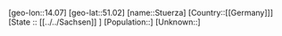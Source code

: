 ﻿---
location: [51.02,14.07]
type: City
tags:
- geo/City


SpocWebEntityId: 34640
isDeleted: false
confidential: public

---
[geo-lon::14.07]
[geo-lat::51.02]
[name::Stuerza]
[Country::[[Germany]]]
[State :: [[../../Sachsen]] ]
[Population::]
[Unknown::]

